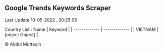 

## Google Trends Keywords Scraper 
 
Last Update 18-05-2022 , 20:25:05

Country List :
 Name  | Keyword |
| ------------- | ------------- |
| VIETNAM | [object Object] |



© Abdul Muttaqin 
